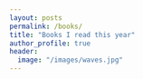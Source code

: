 ```yaml
---
layout: posts
permalink: /books/
title: "Books I read this year"
author_profile: true
header:
  image: "/images/waves.jpg"
---
```



